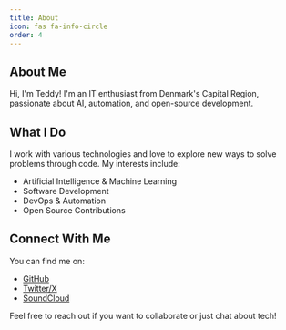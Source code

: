 ```yaml
---
title: About
icon: fas fa-info-circle
order: 4
---
```


## About Me

Hi, I'm Teddy! I'm an IT enthusiast from Denmark's Capital Region, passionate about AI, automation, and open-source development.

## What I Do

I work with various technologies and love to explore new ways to solve problems through code. My interests include:

- Artificial Intelligence & Machine Learning
- Software Development
- DevOps & Automation
- Open Source Contributions

## Connect With Me

You can find me on:

- [GitHub](https://github.com/asbjborg)
- [Twitter/X](https://x.com/asbjborg)
- [SoundCloud](https://soundcloud.com/asbjborg)

Feel free to reach out if you want to collaborate or just chat about tech!
